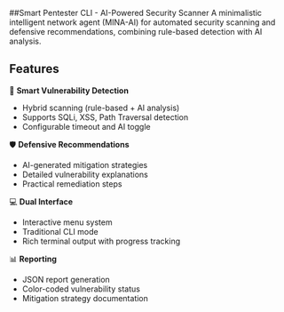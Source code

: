 ##Smart Pentester CLI - AI-Powered Security Scanner 
A minimalistic intelligent network agent (MINA-AI)  for automated security scanning and defensive recommendations, combining rule-based detection with AI analysis.

## Features

🚀 **Smart Vulnerability Detection**
- Hybrid scanning (rule-based + AI analysis)
- Supports SQLi, XSS, Path Traversal detection
- Configurable timeout and AI toggle

🛡️ **Defensive Recommendations**
- AI-generated mitigation strategies
- Detailed vulnerability explanations
- Practical remediation steps

💻 **Dual Interface**
- Interactive menu system
- Traditional CLI mode
- Rich terminal output with progress tracking

📊 **Reporting**
- JSON report generation
- Color-coded vulnerability status
- Mitigation strategy documentation

